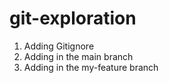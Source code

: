 # git-exploration

1. Adding Gitignore
1. Adding in the main branch
1. Adding in the my-feature branch